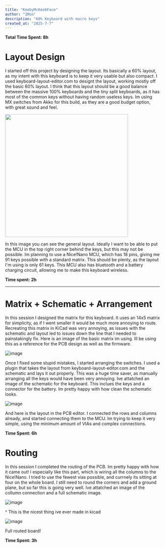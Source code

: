 ```yaml
---
title: "KeebyMcKeebFace"
author: "1Mon"
description: "60% Keyboard with macro keys"
created_at: "2025-7-7"
---
```


**Total Time Spent: 8h**

# Layout Design
I started off this project by designing the layout. Its basically a 60% layout, as my intent with this keyboard is to keep it very usable but also compact. I used keyboard-layout-editor.com to designt the layout, working mostly off the basic 60% layout. I think that this layout should be a good balance between the massive 100% keyboards and the tiny split keyboards, as it has most of the common keys without having random useless keys. Im using MX switches from Akko for this build, as they are a good budget option, with great sound and feel. 


<img src="https://github.com/user-attachments/assets/1ff742fd-78af-4883-8b52-09e767d4ab8e" width="400"/>


In this image you can see the general layout. Ideally I want to be able to put the MCU in the top right corner behind the keys, but this may not be possible. Im planning to use a Nice!Nano MCU, which has 18 pins, giving me 91 keys possible with a standard matrix. This should be plenty, as the layout I'm using is only 61 keys. This MCU also has bluetooth and a battery charging circuit, allowing me to make this keyboard wireless. 

**Time spent: 2h**

---


# Matrix + Schematic + Arrangement

In this session I designed the matrix for this keyboard. It uses an 14x5 matrix for simplicity, as if I went smaller it would be much more annoying to route. Recreating this matrix in KiCad was very annoying, as issues with the schematic and layout led to issues down the line that I needed to painstakingly fix. Here is an image of the basic matrix im using. Ill be using this as a reference for the PCB design as well as the firmware. 

![image](https://github.com/user-attachments/assets/ff8da982-1f5a-414c-af32-5c75170fb0e8)


Once I fixed some stupid mistakes, I started arranging the switches. I used a plugin that takes the layout from keyboard-layout-editor.com and the schematic and lays it out properly. This was a huge time saver, as manually arranging all the keys would have been very annoying. Ive attatched an image of the schematic for the keyboard. This inclues the keys and a connector for the battery. Im pretty happy with how clean the schematic looks. 

![image](https://github.com/user-attachments/assets/629f2811-ce4b-49f4-b103-ed2b4a524487)

And here is the layout in the PCB editor. I connected the rows and columns already, and started connecting them to the MCU. Im trying to keep it very simple, using the minimum amount of VIAs and complex connections. 

**Time Spent: 6h**

# Routing

In this session I completed the routing of the PCB. Im pretty happy with how it came out! I especially like this part, which is wiring all the columns to the Nice!Nano. I tried to use the fewest vias possible, and currnely its sitting at four on the whole board. I still need to round the corners and add a ground plane, but so far this is going very well. Ive attatched an image of the collumn connection and a full schematic image. 

![image](https://github.com/user-attachments/assets/295db0ed-8505-4fc4-94e9-149af4b3c99d)

^ This is the nicest thing ive ever made in kicad

![image](https://github.com/user-attachments/assets/66762d78-79a3-41d2-8126-7921bd7e0b07)

Full routed board!

**Time Spent: 3h**

